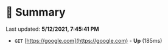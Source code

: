 # 📖 Summary
Last updated: **5/12/2021, 7:45:41 PM**

- `GET` [https://google.com](https://google.com) - **Up** (185ms)
